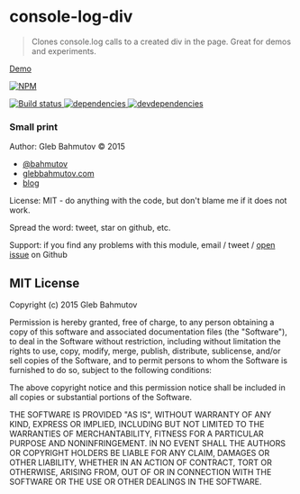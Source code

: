 # console-log-div

> Clones console.log calls to a created div in the page. Great for demos and experiments.

[Demo](http://glebbahmutov.com/console-log-div/test/index.html)

[![NPM][console-log-div-icon] ][console-log-div-url]

[![Build status][console-log-div-ci-image] ][console-log-div-ci-url]
[![dependencies][console-log-div-dependencies-image] ][console-log-div-dependencies-url]
[![devdependencies][console-log-div-devdependencies-image] ][console-log-div-devdependencies-url]

### Small print

Author: Gleb Bahmutov &copy; 2015

* [@bahmutov](https://twitter.com/bahmutov)
* [glebbahmutov.com](http://glebbahmutov.com)
* [blog](http://bahmutov.calepin.co/)

License: MIT - do anything with the code, but don't blame me if it does not work.

Spread the word: tweet, star on github, etc.

Support: if you find any problems with this module, email / tweet /
[open issue](https://github.com/bahmutov/console-log-div/issues) on Github

## MIT License

Copyright (c) 2015 Gleb Bahmutov

Permission is hereby granted, free of charge, to any person
obtaining a copy of this software and associated documentation
files (the "Software"), to deal in the Software without
restriction, including without limitation the rights to use,
copy, modify, merge, publish, distribute, sublicense, and/or sell
copies of the Software, and to permit persons to whom the
Software is furnished to do so, subject to the following
conditions:

The above copyright notice and this permission notice shall be
included in all copies or substantial portions of the Software.

THE SOFTWARE IS PROVIDED "AS IS", WITHOUT WARRANTY OF ANY KIND,
EXPRESS OR IMPLIED, INCLUDING BUT NOT LIMITED TO THE WARRANTIES
OF MERCHANTABILITY, FITNESS FOR A PARTICULAR PURPOSE AND
NONINFRINGEMENT. IN NO EVENT SHALL THE AUTHORS OR COPYRIGHT
HOLDERS BE LIABLE FOR ANY CLAIM, DAMAGES OR OTHER LIABILITY,
WHETHER IN AN ACTION OF CONTRACT, TORT OR OTHERWISE, ARISING
FROM, OUT OF OR IN CONNECTION WITH THE SOFTWARE OR THE USE OR
OTHER DEALINGS IN THE SOFTWARE.

[console-log-div-icon]: https://nodei.co/npm/console-log-div.png?downloads=true
[console-log-div-url]: https://npmjs.org/package/console-log-div
[console-log-div-ci-image]: https://travis-ci.org/bahmutov/console-log-div.png?branch=master
[console-log-div-ci-url]: https://travis-ci.org/bahmutov/console-log-div
[console-log-div-dependencies-image]: https://david-dm.org/bahmutov/console-log-div.png
[console-log-div-dependencies-url]: https://david-dm.org/bahmutov/console-log-div
[console-log-div-devdependencies-image]: https://david-dm.org/bahmutov/console-log-div/dev-status.png
[console-log-div-devdependencies-url]: https://david-dm.org/bahmutov/console-log-div#info=devDependencies
